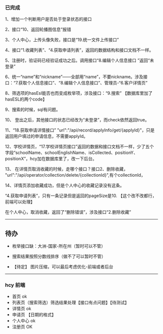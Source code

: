 ### 已完成
 1、增加一个判断用户是否处于登录状态的接口

  2、接口“10、返回轮播图信息”报错 

  3、个人中心，上传头像失败，接口是“19.统一文件上传接口”

  4、接口“1.收藏列表”、“4.获取申请列表”，返回的数据结构和接口文档不一样。

  5、注册时，验证码已经验证成功之后。调用接口“8.编辑个人信息接口 ”返回“未登录”

  6、统一“name”和“nickname”——全部用“name”，不要nickname。涉及接口：“7.获取个人信息接口”、“8.编辑个人信息接口”、管理员-“6.客户详情页”

  8、筛选项的hasEsl能否也而变成枚举项，涉及接口：“9.搜索” 【数据库里加了hasESL的两个code】

  9、搜索的时候，sql有问题。

  10、 登出之后，其他接口的状态已经改为“未登录”，而check依然返回true。

  11、“18.获取申请详情接口” "url":"/api/record/applyInfo/get/{applyId}"，只是返回用户填过的申请信息，不需要applyId。

  12、学校详情页，“17.学校详情页接口”返回的数据和接口文档不一样，少了五个字段“schoolName、schoolEnglishName、isCollected、positionY、positionX”，hcy加在数据库里了，改一下后台。

  13、 在详情页取消收藏的时候，走哪个接口？接口2、删除收藏， "url":"/api/operator/collection/delete/{collectionId}",有个collectionId，

  14、详情页添加收藏成功，但是个人中心的收藏记录没有这条。

 “4.获取申请列表”，只有一条记录但是返回的pageSize是10. 【这个改不改都行，前端可以处理】

  在个人中心，取消收藏，返回了“删除错误”，涉及接口“2.删除收藏”
 ***


## 待办
* 枚举接口缺：大洲-国家-所在州（暂时可以不管）

* 搜索结果按照分数线排序（做不了可以暂时不管）

* 【待定】 图片压缩，可以最后考虑优化-前端或者后台

*** 

### hcy 前端
*  首页 ok
* 列表页（搜索筛选）筛选结果处理【接口有点问题】【待测试】
* 详情页 ok
* 申请页 【日期的格式】
* 个人中心 ok
* 注册页 OK
